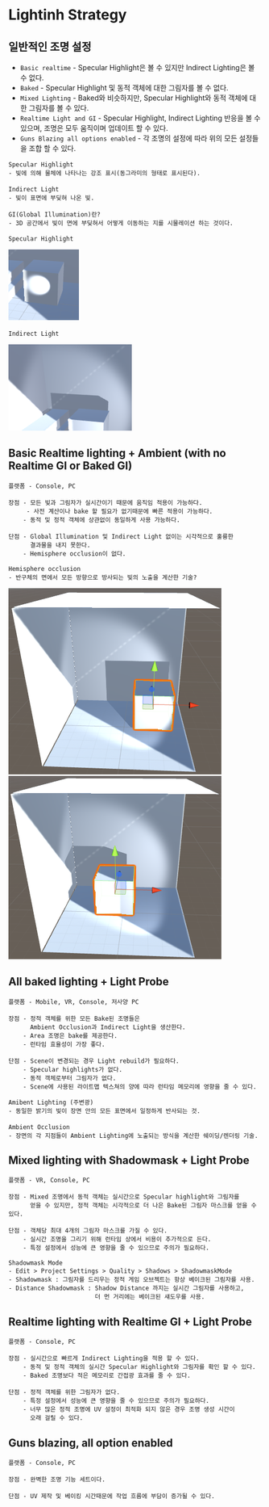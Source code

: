 # Lightinh Strategy

## 일반적인 조명 설정
+ `Basic realtime` - Specular Highlight은 볼 수 있지만 Indirect Lighting은 볼 수 없다.
+ `Baked` - Specular Highlight 및 동적 객체에 대한 그림자를 볼 수 없다.
+ `Mixed Lighting` - Baked와 비슷하지만, Specular Highlight와 동적 객체에 대한 그림자를 볼 수 있다.
+ `Realtime Light and GI` - Specular Highlight, Indirect Lighting 반응을 볼 수 있으며, 조명은 모두 움직이며 업데이트 할 수 있다.
+ `Guns Blazing all options enabled` - 각 조명의 설정에 따라 위의 모든 설정들을 조합 할 수 있다. 

```
Specular Highlight
- 빛에 의해 물체에 나타나는 강조 표시(동그라미의 형태로 표시된다).

Indirect Light
- 빛이 표면에 부딪혀 나온 빛.

GI(Global Illumination)란?
- 3D 공간에서 빛이 면에 부딪혀서 어떻게 이동하는 지를 시물레이션 하는 것이다.
```

`Specular Highlight`

![](img/specular.png)

`Indirect Light`

![](img/indirect.png)

## Basic Realtime lighting + Ambient (with no Realtime GI or Baked GI)

```
플랫폼 - Console, PC

장점 - 모든 빛과 그림자가 실시간이기 때문에 움직임 적용이 가능하다.
     - 사전 계산이나 bake 할 필요가 없기때문에 빠른 적용이 가능하다. 
    - 동적 및 정적 객체에 상관없이 동일하게 사용 가능하다.

단점 - Global Illumination 및 Indirect Light 없이는 시각적으로 훌륭한 
      결과물을 내지 못한다.
    - Hemisphere occlusion이 없다.
```

```
Hemisphere occlusion
- 반구체의 면에서 모든 방향으로 방사되는 빛의 노출을 계산한 기술?
```

![](img/shadow_1.png)
![](img/shadow_2.png)

## All baked lighting + Light Probe

```
플랫폼 - Mobile, VR, Console, 저사양 PC

장점 - 정적 객체를 위한 모든 Bake된 조명들은 
      Ambient Occlusion과 Indirect Light을 생산한다.
    - Area 조명은 bake를 제공한다.
    - 런타임 효율성이 가장 좋다.

단점 - Scene이 변경되는 경우 Light rebuild가 필요하다.
    - Specular highlights가 없다.
    - 동적 객체로부터 그림자가 없다.
    - Scene에 사용된 라이트맵 텍스쳐의 양에 따라 런타임 메모리에 영향을 줄 수 있다.
```

```
Amibent Lighting (주변광)
- 동일한 밝기의 빛이 장면 안의 모든 표면에서 일정하게 반사되는 것.

Ambient Occlusion
- 장면의 각 지점들이 Ambient Lighting에 노출되는 방식을 계산한 쉐이딩/렌더링 기술. 
```

## Mixed lighting with Shadowmask + Light Probe

```
플랫폼 - VR, Console, PC

장점 - Mixed 조명에서 동적 객체는 실시간으로 Specular highlight와 그림자를 
      얻을 수 있지만, 정적 객체는 시각적으로 더 나은 Bake된 그림자 마스크를 얻을 수 있다.

단점 - 객체당 최대 4개의 그림자 마스크를 가질 수 있다.
    - 실시간 조명을 그리기 위해 런타임 상에서 비용이 추가적으로 든다.
    - 특정 설정에서 성능에 큰 영향을 줄 수 있으므로 주의가 필요하다.
```

```
Shadowmask Mode
- Edit > Project Settings > Quality > Shadows > ShadowmaskMode
- Shadowmask : 그림자를 드리우는 정적 게임 오브젝트는 항상 베이크된 그림자를 사용.
- Distance Shadowmask : Shadow Distance 까지는 실시간 그림자를 사용하고, 
                        더 먼 거리에는 베이크된 섀도우를 사용.
```

## Realtime lighting with Realtime GI + Light Probe

```
플랫폼 - Console, PC

장점 - 실시간으로 빠르게 Indirect Lighting을 적용 할 수 있다.
    - 동적 및 정적 객체의 실시간 Specular Highlight와 그림자를 확인 할 수 있다. 
    - Baked 조명보다 적은 메모리로 간접광 효과를 줄 수 있다.

단점 - 정적 객체를 위한 그림자가 없다.
    - 특정 설정에서 성능에 큰 영향을 줄 수 있으므로 주의가 필요하다.
    - 너무 많은 정적 조명에 UV 설정이 최적화 되지 않은 경우 조명 생성 시간이 
      오래 걸릴 수 있다.
```

## Guns blazing, all option enabled

```
플랫폼 - Console, PC

장점 - 완벽한 조명 기능 세트이다.

단점 - UV 제작 및 베이킹 시간때문에 작업 흐름에 부담이 증가될 수 있다.
```